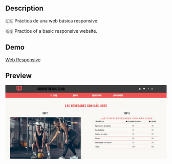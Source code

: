 ## Description
🇪🇸 Práctica de una web básica responsive.

🇬🇧 Practice of a basic responsive website.
## Demo
[Web Responsive](https://aidagomezgalan.github.io/jweb-responsive/)
## Preview
![Screenshot de web responsive](screenshot.png)
